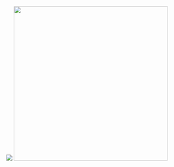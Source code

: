 <img src="https://user-images.githubusercontent.com/66042/123132562-40bdef80-d425-11eb-90ad-29a4e618831a.png"/>
<img width="410px" src="https://github-readme-stats.vercel.app/api?username=nic&theme=dracula&show_icons=true"/>

